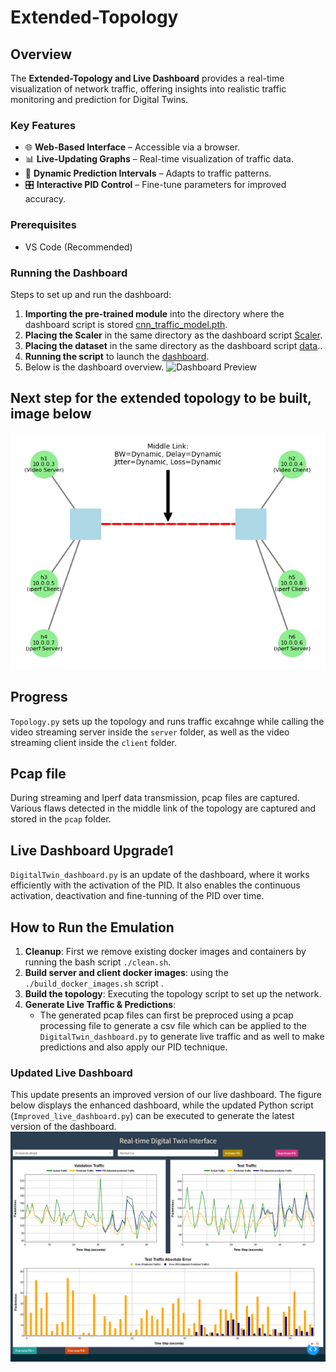 # **Extended-Topology**  

## **Overview**  
The **Extended-Topology and Live Dashboard** provides a real-time visualization of network traffic, offering insights into realistic traffic monitoring and prediction for Digital Twins.  

### **Key Features**  
- 🌐 **Web-Based Interface** – Accessible via a browser.  
- 📊 **Live-Updating Graphs** – Real-time visualization of traffic data.  
- 🔄 **Dynamic Prediction Intervals** – Adapts to traffic patterns.  
- 🎛 **Interactive PID Control** – Fine-tune parameters for improved accuracy.  

### **Prerequisites**  
- VS Code (Recommended)   

### **Running the Dashboard**  
Steps to set up and run the dashboard:  

1. **Importing the pre-trained module** into the directory where the dashboard script is stored [cnn_traffic_model.pth](model/cnn_traffic_model.pth).
2.   **Placing the Scaler** in the same directory as the dashboard script [Scaler](model/scaler.pkl).
3. **Placing the dataset** in the same directory as the dashboard script [data](data/packets_per_sec_analysis.csv)..  
4. **Running the script** to launch the [dashboard](DigitalTwin.py).
5. Below is the dashboard overview.
![Dashboard Preview](images/dash-board-image.png)

## **Next step for the extended topology to be built, image below** 
![Topology](Extended_topology.png)

## Progress   
`Topology.py` sets up the topology and runs traffic excahnge while calling the video streaming server inside the `server` folder, as well as the video streaming client inside the `client` folder.  

## Pcap file  
During streaming and Iperf data transmission, pcap files are captured. Various flaws detected in the middle link of the topology are captured and stored in the `pcap` folder.  

## Live Dashboard Upgrade1  
`DigitalTwin_dashboard.py` is an update of the dashboard, where it works efficiently with the activation of the PID. It also enables the continuous activation, deactivation and fine-tunning of the PID over time.


## How to Run the Emulation  
1. **Cleanup**: First we remove existing docker images and containers by running the bash script `./clean.sh`.  
2. **Build server and client docker images**: using the `./build_docker_images.sh` script .  
3. **Build the topology**: Executing the topology script to set up the network.  
4. **Generate Live Traffic & Predictions**:  
   - The generated pcap files can first be preproced using a pcap processing file to generate a csv file which can be applied to the `DigitalTwin_dashboard.py` to generate live traffic and as well to make predictions and also apply our PID technique.
### Updated Live Dashboard  
This update presents an improved version of our live dashboard. The figure below displays the enhanced dashboard, while the updated Python script (`Improved_live_dashboard.py`) can be executed to generate the latest version of the dashboard.  
![Interface](screencapture-127-0-0-1-8050-2025-04-01-10_46_32.png)
